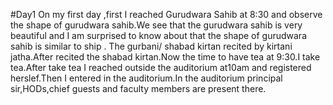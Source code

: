 #Day1   On my first day ,first I reached Gurudwara Sahib at 8:30 and observe the shape of gurudwara sahib.We see that the gurudwara sahib is very beautiful and I am surprised to know about that the shape of gurudwara sahib is similar to ship . The gurbani/ shabad kirtan recited by kirtani jatha.After recited the shabad kirtan.Now the time to have tea at 9:30.I take tea.After take tea I reached outside the auditorium at10am and registered herslef.Then I entered in the auditorium.In the auditorium principal sir,HODs,chief guests and faculty members are present there.

